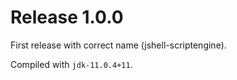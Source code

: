 # Release 1.0.0

First release with correct name (jshell-scriptengine).

Compiled with `jdk-11.0.4+11`.
